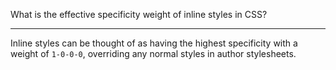 What is the effective specificity weight of inline styles in CSS?

---

Inline styles can be thought of as having the highest specificity with a weight of `1-0-0-0`, overriding any normal styles in author stylesheets.
